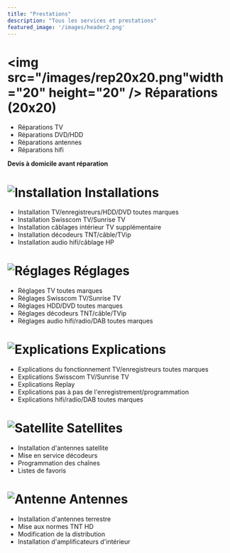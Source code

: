 ```yaml
---
title: "Prestations"
description: "Tous les services et prestations"
featured_image: '/images/header2.png'
---
```

<img src="/images/rep20x20.png"width="20" height="20" />
**Réparations** (20x20)
=============
* Réparations TV
* Réparations DVD/HDD
* Réparations antennes
* Réparations hifi

**Devis à domicile avant réparation**

![Installation](/images/installation.png)
**Installations**
=============
* Installation TV/enregistreurs/HDD/DVD toutes marques
* Installation Swisscom TV/Sunrise TV
* Installation câblages intérieur TV supplémentaire
* Installation décodeurs TNT/câble/TVip
* Installation audio hifi/câblage HP

![Réglages](/images/reglage.png)
**Réglages**
=============
* Réglages TV toutes marques
* Réglages Swisscom TV/Sunrise TV
* Réglages HDD/DVD toutes marques
* Réglages décodeurs TNT/câble/TVip
* Réglages audio hifi/radio/DAB toutes marques

![Explications](/images/explication.png)
**Explications**
=============
* Explications du fonctionnement TV/enregistreurs toutes marques
* Explications Swisscom TV/Sunrise TV
* Explications Replay
* Explications pas à pas de l'enregistrement/programmation
* Explications hifi/radio/DAB toutes marques

![Satellite](/images/satellite.png)
**Satellites**
=============
* Installation d'antennes satellite
* Mise en service décodeurs
* Programmation des chaînes
* Listes de favoris

![Antenne](/images/antenne.png)
**Antennes**
=============
* Installation d'antennes terrestre
* Mise aux normes TNT HD
* Modification de la distribution
* Installation d'amplificateurs d'intérieur
